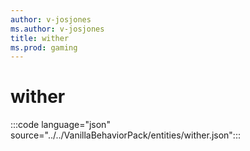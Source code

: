 ```yaml
---
author: v-josjones
ms.author: v-josjones
title: wither
ms.prod: gaming
---
```


# wither

:::code language="json" source="../../VanillaBehaviorPack/entities/wither.json":::